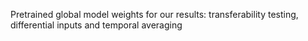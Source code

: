 Pretrained global model weights for our results: transferability testing, differential inputs and temporal averaging
